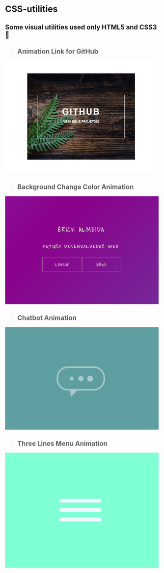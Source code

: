 # CSS-utilities
## Some visual utilities used only HTML5 and CSS3 📘

> ## Animation Link for GitHub
<img width="500" heigth="500" src="https://github.com/ErickyAll/CSS-utilities/blob/main/Anima%C3%A7%C3%A3o%20Github/githubAnimation.PNG">

> ## Background Change Color Animation
<img width="500" heigth="500" src="https://github.com/ErickyAll/CSS-utilities/blob/main/BackgroundChangeColor/BAckgrounChengeColor.PNG">

> ## Chatbot Animation
<img width="500" heigth="500" src="https://github.com/ErickyAll/CSS-utilities/blob/main/Chatbot/chatboticon.PNG">

> ## Three Lines Menu Animation
 <img width="500" heigth="500" src="https://github.com/ErickyAll/CSS-utilities/blob/main/Menu%20Hamburguer/Menu.PNG">
